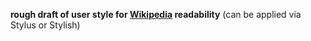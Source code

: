 **rough draft of user style for [Wikipedia](https://www.wikipedia.org/) readability** (can be applied via Stylus or Stylish)
